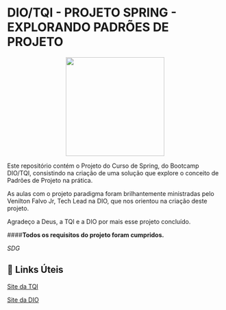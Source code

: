 # DIO/TQI - PROJETO SPRING - EXPLORANDO PADRÕES DE PROJETO  
<p align="center">
  <img src="https://user-images.githubusercontent.com/106720974/172080330-3f404ef0-acc1-4a06-86ea-3549e3c694fa.png" width="230px" />
  </p>

Este repositório contém o Projeto do Curso de Spring, do Bootcamp DIO/TQI, consistindo na criação de uma solução que explore o conceito de Padrões de Projeto na prática.

As aulas com o projeto paradigma foram brilhantemente ministradas pelo Venilton Falvo Jr, Tech Lead na DIO, que nos orientou na criação deste projeto.

Agradeço a Deus, a TQI e a DIO por mais esse projeto concluído.



####**Todos os requisitos do projeto foram cumpridos.**

*SDG*

## :link: Links Úteis
[Site da TQI](https://www.tqi.com.br)

[Site da DIO](https://www.dio.me)

